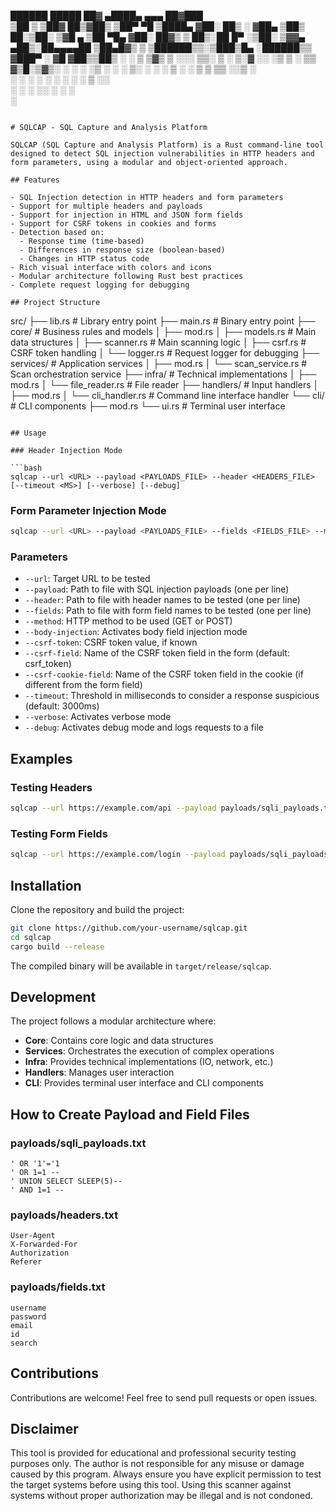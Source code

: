   ██████   █████   ██▓     ▄████▄   ▄▄▄       ██▓███  
 ▒██    ▒ ▒██▓  ██▒▓██▒    ▒██▀ ▀█  ▒████▄    ▓██░  ██▒
 ░ ▓██▄   ▒██▒  ██░▒██░    ▒▓█    ▄ ▒██  ▀█▄  ▓██░ ██▓▒
   ▒   ██▒░██  █▀ ░▒██░    ▒▓▓▄ ▄██▒░██▄▄▄▄██ ▒██▄█▓▒ ▒
 ▒██████▒▒░▒███▒█▄ ░██████▒▒ ▓███▀ ░ ▓█   ▓██▒▒██▒ ░  ░
 ▒ ▒▓▒ ▒ ░░░ ▒▒░ ▒ ░ ▒░▓  ░░ ░▒ ▒  ░ ▒▒   ▓▒█░▒▓▒░ ░  ░
 ░ ░▒  ░ ░ ░ ▒░  ░ ░ ░ ▒  ░  ░  ▒     ▒   ▒▒ ░░▒ ░     
 ░  ░  ░     ░   ░   ░ ░   ░          ░   ▒   ░░       
       ░      ░        ░  ░░ ░            ░  ░         
                           ░                           
```

# SQLCAP - SQL Capture and Analysis Platform

SQLCAP (SQL Capture and Analysis Platform) is a Rust command-line tool designed to detect SQL injection vulnerabilities in HTTP headers and form parameters, using a modular and object-oriented approach.

## Features

- SQL Injection detection in HTTP headers and form parameters
- Support for multiple headers and payloads
- Support for injection in HTML and JSON form fields
- Support for CSRF tokens in cookies and forms
- Detection based on:
  - Response time (time-based)
  - Differences in response size (boolean-based)
  - Changes in HTTP status code
- Rich visual interface with colors and icons
- Modular architecture following Rust best practices
- Complete request logging for debugging

## Project Structure

```
src/
├── lib.rs                 # Library entry point
├── main.rs                # Binary entry point
├── core/                  # Business rules and models
│   ├── mod.rs
│   ├── models.rs          # Main data structures
│   ├── scanner.rs         # Main scanning logic
│   ├── csrf.rs            # CSRF token handling
│   └── logger.rs          # Request logger for debugging
├── services/              # Application services
│   ├── mod.rs
│   └── scan_service.rs    # Scan orchestration service
├── infra/                 # Technical implementations
│   ├── mod.rs
│   └── file_reader.rs     # File reader
├── handlers/              # Input handlers
│   ├── mod.rs
│   └── cli_handler.rs     # Command line interface handler
└── cli/                   # CLI components
    ├── mod.rs
    └── ui.rs              # Terminal user interface
```

## Usage

### Header Injection Mode

```bash
sqlcap --url <URL> --payload <PAYLOADS_FILE> --header <HEADERS_FILE> [--timeout <MS>] [--verbose] [--debug]
```

### Form Parameter Injection Mode

```bash
sqlcap --url <URL> --payload <PAYLOADS_FILE> --fields <FIELDS_FILE> --method POST --body-injection [--csrf-token <TOKEN>] [--csrf-field <FIELD>] [--csrf-cookie-field <COOKIE_FIELD>] [--debug]
```

### Parameters

- `--url`: Target URL to be tested
- `--payload`: Path to file with SQL injection payloads (one per line)
- `--header`: Path to file with header names to be tested (one per line)
- `--fields`: Path to file with form field names to be tested (one per line)
- `--method`: HTTP method to be used (GET or POST)
- `--body-injection`: Activates body field injection mode
- `--csrf-token`: CSRF token value, if known
- `--csrf-field`: Name of the CSRF token field in the form (default: csrf_token)
- `--csrf-cookie-field`: Name of the CSRF token field in the cookie (if different from the form field)
- `--timeout`: Threshold in milliseconds to consider a response suspicious (default: 3000ms)
- `--verbose`: Activates verbose mode
- `--debug`: Activates debug mode and logs requests to a file

## Examples

### Testing Headers

```bash
sqlcap --url https://example.com/api --payload payloads/sqli_payloads.txt --header payloads/headers.txt --verbose
```

### Testing Form Fields

```bash
sqlcap --url https://example.com/login --payload payloads/sqli_payloads.txt --fields payloads/fields.txt --method POST --body-injection --csrf-token "token123" --csrf-field "csrf_token" --csrf-cookie-field "CSRF_COOKIE" --debug
```

## Installation

Clone the repository and build the project:

```bash
git clone https://github.com/your-username/sqlcap.git
cd sqlcap
cargo build --release
```

The compiled binary will be available in `target/release/sqlcap`.

## Development

The project follows a modular architecture where:

- **Core**: Contains core logic and data structures
- **Services**: Orchestrates the execution of complex operations
- **Infra**: Provides technical implementations (IO, network, etc.)
- **Handlers**: Manages user interaction
- **CLI**: Provides terminal user interface and CLI components

## How to Create Payload and Field Files

### payloads/sqli_payloads.txt
```
' OR '1'='1
' OR 1=1 -- 
' UNION SELECT SLEEP(5)--
' AND 1=1 --
```

### payloads/headers.txt
```
User-Agent
X-Forwarded-For
Authorization
Referer
```

### payloads/fields.txt
```
username
password
email
id
search
```

## Contributions

Contributions are welcome! Feel free to send pull requests or open issues.

## Disclaimer

This tool is provided for educational and professional security testing purposes only. The author is not responsible for any misuse or damage caused by this program. Always ensure you have explicit permission to test the target systems before using this tool. Using this scanner against systems without proper authorization may be illegal and is not condoned. 